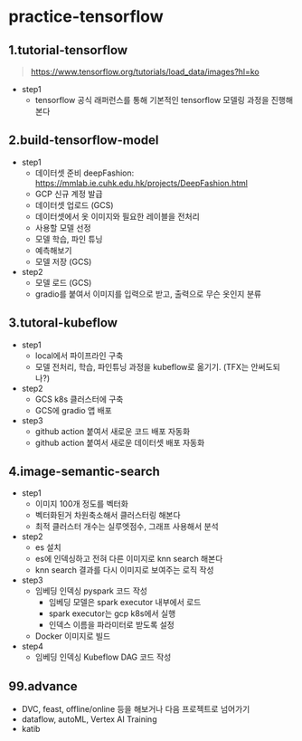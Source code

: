 # practice-tensorflow

## 1.tutorial-tensorflow
> https://www.tensorflow.org/tutorials/load_data/images?hl=ko

* step1 
    - tensorflow 공식 래퍼런스를 통해 기본적인 tensorflow 모델링 과정을 진행해본다

## 2.build-tensorflow-model

* step1
	- 데이터셋 준비 deepFashion: https://mmlab.ie.cuhk.edu.hk/projects/DeepFashion.html
	- GCP 신규 계정 발급
	- 데이터셋 업로드 (GCS)
	- 데이터셋에서 옷 이미지와 필요한 레이블을 전처리
	- 사용할 모델 선정
	- 모델 학습, 파인 튜닝
	- 예측해보기
	- 모델 저장 (GCS)
* step2
	- 모델 로드 (GCS)
	- gradio를 붙여서 이미지를 입력으로 받고, 출력으로 무슨 옷인지 분류

## 3.tutoral-kubeflow

* step1
	- local에서 파이프라인 구축
	- 모델 전처리, 학습, 파인튜닝 과정을 kubeflow로 옮기기. (TFX는 안써도되나?)
* step2
	- GCS k8s 클러스터에 구축
	- GCS에 gradio 앱 배포
* step3
	- github action 붙여서 새로운 코드 배포 자동화
	- github action 붙여서 새로운 데이터셋 배포 자동화

## 4.image-semantic-search

* step1
	- 이미지 100개 정도를 벡터화
	- 벡터화된거 차원축소해서 클러스터링 해본다
	- 최적 클러스터 개수는 실루엣점수, 그래프 사용해서 분석
* step2
	- es 설치
	- es에 인덱싱하고 전혀 다른 이미지로 knn search 해본다
	- knn search 결과를 다시 이미지로 보여주는 로직 작성
* step3
	- 임베딩 인덱싱 pyspark 코드 작성
		+ 임베딩 모델은 spark executor 내부에서 로드
		+ spark executor는 gcp k8s에서 실행
		+ 인덱스 이름을 파라미터로 받도록 설정
	- Docker 이미지로 빌드
* step4
	- 임베딩 인덱싱 Kubeflow DAG 코드 작성


## 99.advance

* DVC, feast, offline/online 등을 해보거나 다음 프로젝트로 넘어가기
* dataflow, autoML, Vertex AI Training
* katib
 